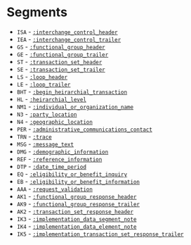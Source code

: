 # Segments
* `ISA` - [`:interchange_control_header`](segments/ISA.md)
* `IEA` - [`:interchange_control_trailer`](segments/IEA.md)
* `GS` - [`:functional_group_header`](segments/GS.md)
* `GE` - [`:functional_group_trailer`](segments/GE.md)
* `ST` - [`:transaction_set_header`](segments/ST.md)
* `SE` - [`:transaction_set_trailer`](segments/SE.md)
* `LS` - [`:loop_header`](segments/LS.md)
* `LE` - [`:loop_trailer`](segments/LE.md)
* `BHT` - [`:begin_heirarchial_transaction`](segments/BHT.md)
* `HL` - [`:heirarchial_level`](segments/HL.md)
* `NM1` - [`:individual_or_organization_name`](segments/NM1.md)
* `N3` - [`:party_location`](segments/N3.md)
* `N4` - [`:geographic_location`](segments/N4.md)
* `PER` - [`:administrative_communications_contact`](segments/PER.md)
* `TRN` - [`:trace`](segments/TRN.md)
* `MSG` - [`:message_text`](segments/MSG.md)
* `DMG` - [`:demographic_information`](segments/DMG.md)
* `REF` - [`:reference_information`](segments/REF.md)
* `DTP` - [`:date_time_period`](segments/DTP.md)
* `EQ` - [`:eligibility_or_benefit_inquiry`](segments/EQ.md)
* `EB` - [`:eligibility_or_benefit_information`](segments/EB.md)
* `AAA` - [`:request_validation`](segments/AAA.md)
* `AK1` - [`:functional_group_response_header`](segments/AK1.md)
* `AK9` - [`:functional_group_response_trailer`](segments/AK9.md)
* `AK2` - [`:transaction_set_response_header`](segments/AK2.md)
* `IK3` - [`:implementation_data_segment_note`](segments/IK3.md)
* `IK4` - [`:implementation_data_element_note`](segments/IK4.md)
* `IK5` - [`:implementation_transaction_set_response_trailer`](segments/IK5.md)
